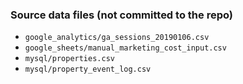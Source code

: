 ### Source data files (not committed to the repo)
- `google_analytics/ga_sessions_20190106.csv` 
- `google_sheets/manual_marketing_cost_input.csv`
- `mysql/properties.csv`
- `mysql/property_event_log.csv`
